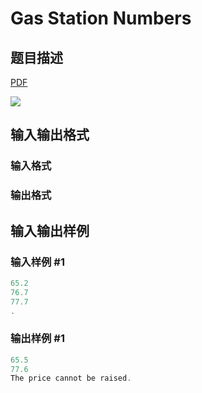 # Gas Station Numbers

## 题目描述

[problemUrl]: https://uva.onlinejudge.org/index.php?option=com_onlinejudge&Itemid=8&category=10&page=show_problem&problem=786

[PDF](https://uva.onlinejudge.org/external/8/p845.pdf)

![](https://cdn.luogu.com.cn/upload/vjudge_pic/UVA845/edf2ab25ca21c2a00851bf0973a3f981b3b007b3.png)

## 输入输出格式

### 输入格式

### 输出格式

## 输入输出样例

### 输入样例 #1

```cpp
65.2
76.7
77.7
.
```


### 输出样例 #1

```cpp
65.5
77.6
The price cannot be raised.
```


